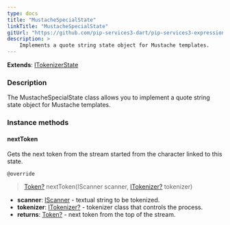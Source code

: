 ```yaml
---
type: docs
title: "MustacheSpecialState"
linkTitle: "MustacheSpecialState"
gitUrl: "https://github.com/pip-services3-dart/pip-services3-expressions-dart"
description: > 
    Implements a quote string state object for Mustache templates.
---
```


**Extends**: [ITokenizerState](../../../tokenizers/itokenizer_state)

### Description

The MustacheSpecialState class allows you to implement a quote string state object for Mustache templates.

### Instance methods

#### nextToken
Gets the next token from the stream started from the character linked to this state.

`@override`
> [Token?](../../tokenizers/token) nextToken(IScanner scanner, [ITokenizer?](../../tokenizers/itokenizer) tokenizer)

- **scanner**: [IScanner](../../../io/iscanner) - textual string to be tokenized.
- **tokenizer**: [ITokenizer?](../../tokenizers/itokenizer) - tokenizer class that controls the process.
- **returns**: [Token?](../../tokenizers/token) - next token from the top of the stream.
